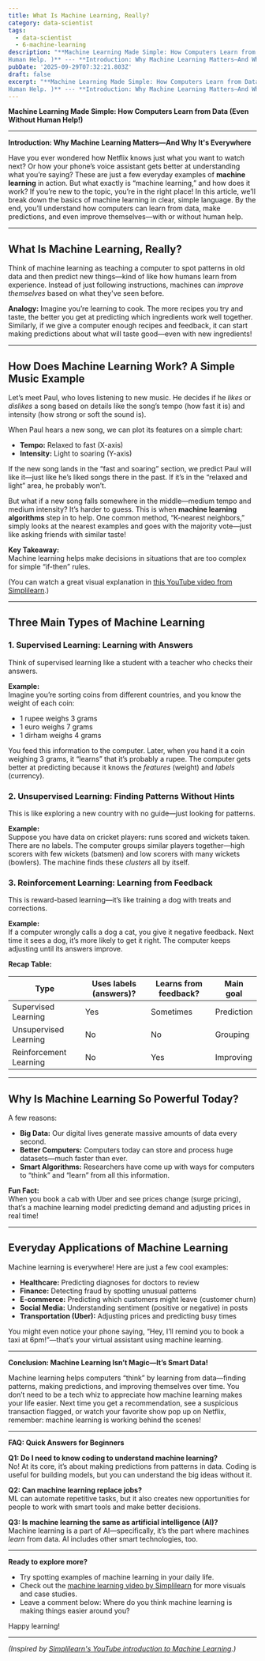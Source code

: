 ```yaml
---
title: What Is Machine Learning, Really?
category: data-scientist
tags:
  - data-scientist
  - 6-machine-learning
description: "**Machine Learning Made Simple: How Computers Learn from Data (Even Without
Human Help. )** --- **Introduction: Why Machine Learning Matters—And Why I..."
pubDate: '2025-09-29T07:32:21.803Z'
draft: false
excerpt: "**Machine Learning Made Simple: How Computers Learn from Data (Even Without
Human Help. )** --- **Introduction: Why Machine Learning Matters—And Why I..."
---
```


**Machine Learning Made Simple: How Computers Learn from Data (Even Without Human Help!)**

---

**Introduction: Why Machine Learning Matters—And Why It's Everywhere**

Have you ever wondered how Netflix knows just what you want to watch next? Or how your phone’s voice assistant gets better at understanding what you’re saying? These are just a few everyday examples of **machine learning** in action. But what exactly is “machine learning,” and how does it work? If you’re new to the topic, you’re in the right place! In this article, we’ll break down the basics of machine learning in clear, simple language. By the end, you’ll understand how computers can learn from data, make predictions, and even improve themselves—with or without human help.

---

## What Is Machine Learning, Really?

Think of machine learning as teaching a computer to spot patterns in old data and then predict new things—kind of like how humans learn from experience. Instead of just following instructions, machines can *improve themselves* based on what they've seen before.

**Analogy:** Imagine you’re learning to cook. The more recipes you try and taste, the better you get at predicting which ingredients work well together. Similarly, if we give a computer enough recipes and feedback, it can start making predictions about what will taste good—even with new ingredients!

---

## How Does Machine Learning Work? A Simple Music Example

Let’s meet Paul, who loves listening to new music. He decides if he *likes* or *dislikes* a song based on details like the song’s tempo (how fast it is) and intensity (how strong or soft the sound is).

When Paul hears a new song, we can plot its features on a simple chart:
- **Tempo:** Relaxed to fast (X-axis)
- **Intensity:** Light to soaring (Y-axis)

If the new song lands in the “fast and soaring” section, we predict Paul will like it—just like he’s liked songs there in the past. If it’s in the “relaxed and light” area, he probably won’t.

But what if a new song falls somewhere in the middle—medium tempo and medium intensity? It’s harder to guess. This is when **machine learning algorithms** step in to help. One common method, “K-nearest neighbors,” simply looks at the nearest examples and goes with the majority vote—just like asking friends with similar taste!

**Key Takeaway:**  
Machine learning helps make decisions in situations that are too complex for simple “if-then” rules.

(You can watch a great visual explanation in [this YouTube video from Simplilearn](https://www.youtube.com/watch?v=ukzFI9rgwfU).)

---

## Three Main Types of Machine Learning

### 1. **Supervised Learning: Learning with Answers**

Think of supervised learning like a student with a teacher who checks their answers.

**Example:**  
Imagine you’re sorting coins from different countries, and you know the weight of each coin:
- 1 rupee weighs 3 grams
- 1 euro weighs 7 grams
- 1 dirham weighs 4 grams

You feed this information to the computer. Later, when you hand it a coin weighing 3 grams, it “learns” that it’s probably a rupee. The computer gets better at predicting because it knows the *features* (weight) and *labels* (currency).

### 2. **Unsupervised Learning: Finding Patterns Without Hints**

This is like exploring a new country with no guide—just looking for patterns.

**Example:**  
Suppose you have data on cricket players: runs scored and wickets taken. There are no labels. The computer groups similar players together—high scorers with few wickets (batsmen) and low scorers with many wickets (bowlers). The machine finds these *clusters* all by itself.

### 3. **Reinforcement Learning: Learning from Feedback**

This is reward-based learning—it’s like training a dog with treats and corrections.

**Example:**  
If a computer wrongly calls a dog a cat, you give it negative feedback. Next time it sees a dog, it’s more likely to get it right. The computer keeps adjusting until its answers improve.

**Recap Table:**

| Type                   | Uses labels (answers)? | Learns from feedback? | Main goal   |
|------------------------|-----------------------|----------------------|-------------|
| Supervised Learning    | Yes                   | Sometimes            | Prediction  |
| Unsupervised Learning  | No                    | No                   | Grouping    |
| Reinforcement Learning | No                    | Yes                  | Improving   |

---

## Why Is Machine Learning So Powerful Today?

A few reasons:
- **Big Data:** Our digital lives generate massive amounts of data every second.
- **Better Computers:** Computers today can store and process huge datasets—much faster than ever.
- **Smart Algorithms:** Researchers have come up with ways for computers to “think” and “learn” from all this information.

**Fun Fact:**  
When you book a cab with Uber and see prices change (surge pricing), that’s a machine learning model predicting demand and adjusting prices in real time!

---

## Everyday Applications of Machine Learning

Machine learning is everywhere! Here are just a few cool examples:
- **Healthcare:** Predicting diagnoses for doctors to review
- **Finance:** Detecting fraud by spotting unusual patterns
- **E-commerce:** Predicting which customers might leave (customer churn)
- **Social Media:** Understanding sentiment (positive or negative) in posts
- **Transportation (Uber):** Adjusting prices and predicting busy times

You might even notice your phone saying, “Hey, I’ll remind you to book a taxi at 6pm!”—that’s your virtual assistant using machine learning.

---

**Conclusion: Machine Learning Isn’t Magic—It’s Smart Data!**

Machine learning helps computers “think” by learning from data—finding patterns, making predictions, and improving themselves over time. You don’t need to be a tech whiz to appreciate how machine learning makes your life easier. Next time you get a recommendation, see a suspicious transaction flagged, or watch your favorite show pop up on Netflix, remember: machine learning is working behind the scenes!

---

**FAQ: Quick Answers for Beginners**

**Q1: Do I need to know coding to understand machine learning?**  
No! At its core, it’s about making predictions from patterns in data. Coding is useful for building models, but you can understand the big ideas without it.

**Q2: Can machine learning replace jobs?**  
ML can automate repetitive tasks, but it also creates new opportunities for people to work with smart tools and make better decisions.

**Q3: Is machine learning the same as artificial intelligence (AI)?**  
Machine learning is a part of AI—specifically, it’s the part where machines *learn* from data. AI includes other smart technologies, too.

---

**Ready to explore more?**  
- Try spotting examples of machine learning in your daily life.
- Check out the [machine learning video by Simplilearn](https://www.youtube.com/watch?v=ukzFI9rgwfU) for more visuals and case studies.
- Leave a comment below: Where do you think machine learning is making things easier around you?

Happy learning!

---

*(Inspired by [Simplilearn's YouTube introduction to Machine Learning](https://www.youtube.com/watch?v=ukzFI9rgwfU).)*